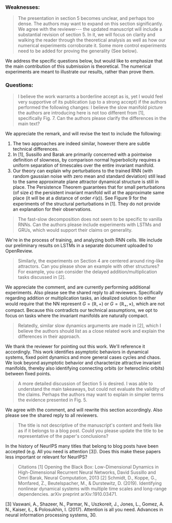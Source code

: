 ### Weaknesses:

> The presentation in section 5 becomes unclear, and perhaps too dense. The authors may want to expand on this section significantly.
We agree with the reviewer--- the updated manuscript will include a substantial revision of section 5. In it, we will focus on clarity and walking the reader through the theoretical analysis as well as how our numerical experiments corroborate it.
> Some more control experiments need to be added for proving the generality (See below).

We address the specific questions below, but would like to emphasize that the main contribution of this submission is theoretical.
The numerical experiments are meant to illustrate our results, rather than prove them.

### Questions:

> I believe the work warrants a borderline accept as is, yet I would feel very supportive of its publication (up to a strong accept) if the authors performed the following changes:
I believe the slow manifold picture the authors are introducing here is not too different from [1], specifically Fig. 7. Can the authors please clarify the differences in the main text?

We appreciate the remark, and will revise the text to include the following:
1. The two approaches are indeed similar, however there are subtle technical differences.
1. In [1], Sussillo and Barak are primarily concerned with a pointwise definition of slowness, by comparison normal hyperbolicity requires a uniform separation of timescales over the entire invariant manifold. 
1. Our theory can explain why perturbations to the trained RNN (with random gaussian noise with zero mean and standard deviation) still lead to the same approximate plane attractor dynamical structure is still in place. The Persistence Theorem guarantees that for small perturbations (of size $\epsilon$) the persistent invariant manifold will at the approximate same place (it will be at a distance of order $\mathcal{O}(\epsilon))$. See Figure 9 for the experiments of the structural perturbations in [1]. They do not provide an explanation for their observations.
<!-- 1. Our theory predicts that, should the normal direction become slow compared to the tangent direction, the invariant manifold might 'lose stability'. To the best of our understanding, these kinds of conclusions can't be made directly from looking at the collection of slow points. -->


> The fast-slow decomposition does not seem to be specific to vanilla RNNs. Can the authors please include experiments with LSTMs and GRUs, which would support their claims on generality.

We're in the process of training, and analyzing both RNN cells. We include our preliminary results on LSTMs in a separate document uploaded to OpenReview.


> Similarly, the experiments on Section 4 are centered around ring-like attractors. Can you please show an example with other structures?
> For example, you can consider the delayed addition/multiplication tasks discussed in [2].

We appreciate the comment, and are currently performing additional experiments. Also please see the shared reply to all reviewers.
Specifically regarding addition or multiplication tasks, an idealized solution to either would require that the NN represent $G = (\mathbb{R},+)$ or $G = (\mathbb{R}_{+},\times)$, which are not compact.
Because this contradicts our technical assumptions, we opt to focus on tasks where the invariant manifolds are naturally compact.


> Relatedly, similar slow dynamics arguments are made in [2], which I believe the authors should list as a close related work and explain the differences in their approach.

We thank the reviewer for pointing out this work. We'll reference it accordingly.
This work identifies asymptotic behaviors in dynamical systems, fixed point dynamics and more general cases cycles and chaos. 
We look beyond asymptotic behavior and characterize attractive invariant manifolds, thereby also identifying connecting orbits (or heteroclinic orbits) between fixed points.



> A more detailed discussion of Section 5 is desired. I was able to understand the main takeaways, but could not evaluate the validity of the claims. Perhaps the authors may want to explain in simpler terms the evidence presented in Fig. 5.

We agree with the comment, and will rewrite this section accordingly. Also please see the shared reply to all reviewers.


> The title is not descriptive of the manuscript's content and feels like as if it belongs to a blog post. Could you please update the title to be representative of the paper's conclusions?

In the history of NeurIPS many titles that belong to blog posts have been accepted (e.g. All you need is attention [3]). Does this make these papers less important or relevant for NeurIPS?



> Citations
[1] Opening the Black Box: Low-Dimensional Dynamics in High-Dimensional Recurrent Neural Networks, David Sussillo and Omri Barak, Neural Computation, 2013
> [2] Schmidt, D., Koppe, G., Monfared, Z., Beutelspacher, M., & Durstewitz, D. (2019). Identifying nonlinear dynamical systems with multiple time scales and long-range dependencies. arXiv preprint arXiv:1910.03471.

[3] Vaswani, A., Shazeer, N., Parmar, N., Uszkoreit, J., Jones, L., Gomez, A. N., Kaiser, Ł., & Polosukhin, I. (2017). Attention is all you need. Advances in neural information processing systems, 30.